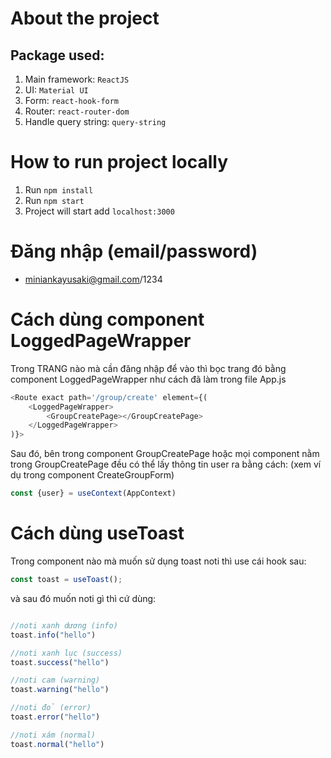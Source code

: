 # About the project

## Package used:
1. Main framework: `ReactJS`
2. UI: `Material UI`
3. Form: `react-hook-form`
4. Router: `react-router-dom`
5. Handle query string: `query-string`

# How to run project locally

1. Run `npm install`
2. Run `npm start`
3. Project will start add `localhost:3000`

# Đăng nhập (email/password)
- miniankayusaki@gmail.com/1234

# Cách dùng component LoggedPageWrapper
Trong TRANG nào mà cần đăng nhập để vào thì bọc trang đó bằng component LoggedPageWrapper như cách đã làm trong file App.js
```js
<Route exact path='/group/create' element={(
    <LoggedPageWrapper>
        <GroupCreatePage></GroupCreatePage>
    </LoggedPageWrapper>
)}>
```
Sau đó, bên trong component GroupCreatePage hoặc mọi component nằm trong GroupCreatePage đều có thể lấy thông tin user ra bằng cách: (xem ví dụ trong component CreateGroupForm)
```js
const {user} = useContext(AppContext)
```


# Cách dùng useToast
Trong component nào mà muốn sử dụng toast noti thì use cái hook sau:

```js
const toast = useToast();
```
và sau đó muốn noti gì thì cứ dùng:
```js

//noti xanh dương (info)
toast.info("hello")

//noti xanh lục (success)
toast.success("hello")

//noti cam (warning)
toast.warning("hello")

//noti đỏ (error)
toast.error("hello")

//noti xám (normal)
toast.normal("hello")
```
